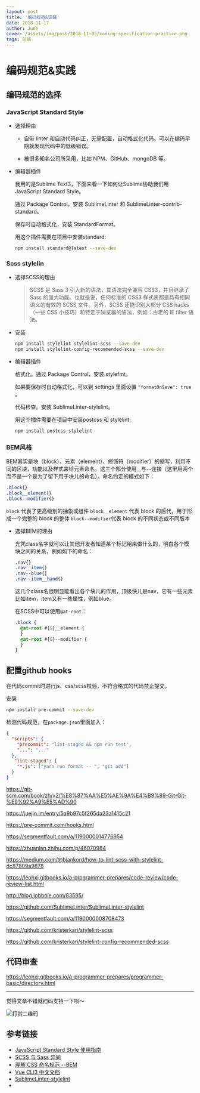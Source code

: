 ```yaml
---
layout: post
title: '编码规范&实践'
date: 2018-11-17
author: June
cover: /assets/img/post/2018-11-05/coding-specification-practice.png
tags: 前端
---
```


# 编码规范&实践

## 编码规范的选择

### JavaScript Standard Style 

* 选择理由

	* 自带 linter 和自动代码纠正，无需配置，自动格式化代码。可以在编码早期就发现代码中的低级错误。

	* 被很多知名公司所采用，比如 NPM、GitHub、mongoDB 等。

* 编辑器插件

	我用的是Sublime Text3，下面来看一下如何让Sublime协助我们用 JavaScript Standard Style。

	通过 Package Control，安装 SublimeLinter 和 SublimeLinter-contrib-standard。

	保存时自动格式化，安装 StandardFormat。

	用这个插件需要在项目中安装standard:
	```bash
	npm install standard@latest --save-dev
	```

### Scss stylelin

* 选择SCSS的理由

	>SCSS 是 Sass 3 引入新的语法，其语法完全兼容 CSS3，并且继承了 Sass 的强大功能。也就是说，任何标准的 CSS3 样式表都是具有相同语义的有效的 SCSS 文件。另外，SCSS 还能识别大部分 CSS hacks（一些 CSS 小技巧）和特定于浏览器的语法，例如：古老的 IE filter 语法。

* 安装

	```bash
	npm install stylelint stylelint-scss --save-dev
	npm install stylelint-config-recommended-scss --save-dev
	```

* 编辑器插件

	格式化。通过 Package Control，安装 stylefmt。

	如果要保存时自动格式化，可以到 settings 里面设置 `"formatOnSave": true` 。

	代码检查。安装 SublimeLinter-stylelint。

	用这个插件需要在项目中安装postcss 和 stylelint:
	```bash
	npm install postcss stylelint
	```

### BEM风格

BEM其实是块（block）、元素（element）、修饰符（modifier）的缩写，利用不同的区块，功能以及样式来给元素命名。这三个部分使用__与--连接（这里用两个而不是一个是为了留下用于块儿的命名）。命名约定的模式如下：
```css
.block{}
.block__element{}
.block--modifier{}
```
`block` 代表了更高级别的抽象或组件
`block__element` 代表 block 的后代，用于形成一个完整的 block 的整体
`block--modifier`代表 block 的不同状态或不同版本

* 选择BEM的理由

	光凭class名字就可以让其他开发者知道某个标记用来做什么的，明白各个模块之间的关系，例如如下的命名：

	```css
	.nav{}
	.nav__item{}
	.nav--blue{}
	.nav--item__hand{}
	```

	这几个class名很明显能看出各个块儿的作用，顶级快儿是nav，它有一些元素比如item，item又有一些属性，例如blue。

	在SCSS中可以使用`@at-root`：
	```scss
	.block {
	  @at-root #{&}__element {
	  }
	  @at-root #{&}--modifier {
	  }
	}
	```


## 配置github hooks

在代码commit时进行js、css/scss校验，不符合格式的代码禁止提交。

安装
```bash
npm install pre-commit --save-dev
```

检测代码规范，在`package.json`里面加入：

```json
{
  "scripts": {
    "precommit": "lint-staged && npm run test",
    "...": "..."
  },
   "lint-staged": {
    "*.js": ["yarn run format -- ", "git add"]
  }
}
```

https://git-scm.com/book/zh/v2/%E8%87%AA%E5%AE%9A%E4%B9%89-Git-Git-%E9%92%A9%E5%AD%90

https://juejin.im/entry/5a9b97c5f265da23a1415c21

https://pre-commit.com/hooks.html

https://segmentfault.com/a/1190000014776954

https://zhuanlan.zhihu.com/p/46070984

https://medium.com/@bjankord/how-to-lint-scss-with-stylelint-dc87809a9878

https://leohxj.gitbooks.io/a-programmer-prepares/code-review/code-review-list.html


http://blog.jobbole.com/83595/

https://github.com/SublimeLinter/SublimeLinter-stylelint

https://segmentfault.com/a/1190000008708473

https://github.com/kristerkari/stylelint-scss

https://github.com/kristerkari/stylelint-config-recommended-scss

## 代码审查

https://leohxj.gitbooks.io/a-programmer-prepares/programmer-basic/directory.html

---

觉得文章不错就扫码支持一下呗～

![打赏二维码](https://june111.github.io/assets/img/post/pay-qr.jpg)

## 参考链接

* [JavaScript Standard Style 使用指南](https://standardjs.com/readme-zhcn.html)
* [SCSS 与 Sass 异同](http://sass.bootcss.com/docs/scss-for-sass-users/)
* [理解 CSS 命名规范 --BEM](https://juejin.im/entry/58e605d80ce46300584a1afb)
* [Vue CLI3 中文文档](https://cli.vuejs.org/zh/)
* [SublimeLinter-stylelint](https://github.com/SublimeLinter/SublimeLinter-stylelint)
* []()
